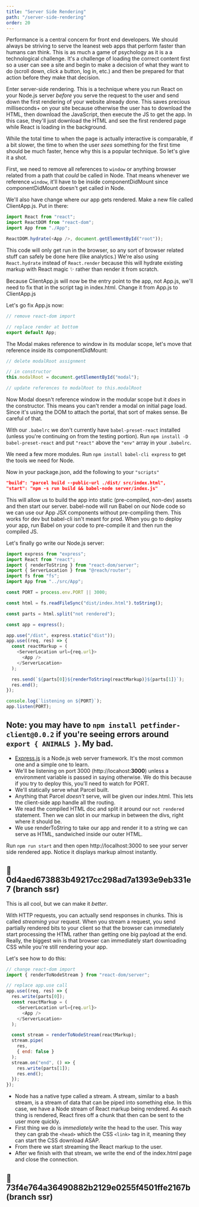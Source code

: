 ```yaml
---
title: "Server Side Rendering"
path: "/server-side-rendering"
order: 20
---
```


Performance is a central concern for front end developers. We should always be striving to serve the leanest web apps that perform faster than humans can think. This is as much a game of psychology as it is a a technological challenge. It's a challenge of loading the correct content first so a user can see a site and begin to make a decision of what they want to do (scroll down, click a button, log in, etc.) and then be prepared for that action before they make that decision.

Enter server-side rendering. This is a technique where you run React on your Node.js server _before_ you serve the request to the user and send down the first rendering of your website already done. This saves precious milliseconds+ on your site because otherwise the user has to download the HTML, then download the JavaScript, then execute the JS to get the app. In this case, they'll just download the HTML and see the first rendered page while React is loading in the background.

While the total time to when the page is actually interactive is comparable, if a bit slower, the time to when the user _sees_ something for the first time should be much faster, hence why this is a popular technique. So let's give it a shot.

First, we need to remove all references to `window` or anything browser related from a path that _could_ be called in Node. That means whenever we reference `window`, it'll have to be inside componentDidMount since componentDidMount doesn't get called in Node.

We'll also have change where our app gets rendered. Make a new file called ClientApp.js. Put in there:

```javascript
import React from "react";
import ReactDOM from "react-dom";
import App from "./App";

ReactDOM.hydrate(<App />, document.getElementById("root"));
```

This code will only get run in the browser, so any sort of browser related stuff can safely be done here (like analytics.) We're also using `React.hydrate` instead of `React.render` because this will hydrate existing markup with React magic ✨ rather than render it from scratch.

Because ClientApp.js will now be the entry point to the app, not App.js, we'll need to fix that in the script tag in index.html. Change it from App.js to ClientApp.js

Let's go fix App.js now:

```javascript
// remove react-dom import

// replace render at bottom
export default App;
```

The Modal makes reference to window in its modular scope, let's move that reference inside its componentDidMount:

```javascript
// delete modalRoot assignment

// in constructor
this.modalRoot = document.getElementById("modal");

// update references to modalRoot to this.modalRoot
```

Now Modal doesn't reference window in the modular scope but it _does_ in the constructor. This means you can't render a modal on initial page load. Since it's using the DOM to attach the portal, that sort of makes sense. Be careful of that.

With our `.babelrc` we don't currently have `babel-preset-react` installed (unless you're continuing on from the testing portion). Run `npm install -D babel-preset-react` and put `"react"` above the `"env"` array in your `.babelrc`.

We need a few more modules. Run `npm install babel-cli express` to get the tools we need for Node.

Now in your package.json, add the following to your `"scripts"`

```json
"build": "parcel build --public-url ./dist/ src/index.html",
"start": "npm -s run build && babel-node server/index.js"
```

This will allow us to build the app into static (pre-compiled, non-dev) assets and then start our server. babel-node will run Babel on our Node code so we can use our App JSX components without pre-compiling them. This works for dev but babel-cli isn't meant for prod. When you go to deploy your app, run Babel on your code to pre-compile it and then run the compiled JS.

Let's finally go write our Node.js server:

```javascript
import express from "express";
import React from "react";
import { renderToString } from "react-dom/server";
import { ServerLocation } from "@reach/router";
import fs from "fs";
import App from "../src/App";

const PORT = process.env.PORT || 3000;

const html = fs.readFileSync("dist/index.html").toString();

const parts = html.split("not rendered");

const app = express();

app.use("/dist", express.static("dist"));
app.use((req, res) => {
  const reactMarkup = (
    <ServerLocation url={req.url}>
      <App />
    </ServerLocation>
  );

  res.send(`${parts[0]}${renderToString(reactMarkup)}${parts[1]}`);
  res.end();
});

console.log(`listening on ${PORT}`);
app.listen(PORT);
```

## Note: you may have to `npm install petfinder-client@0.0.2` if you're seeing errors around `export { ANIMALS }`. My bad.

- [Express.js][ex] is a Node.js web server framework. It's the most common one and a simple one to learn.
- We'll be listening on port 3000 (http://locahost:**3000**) unless a environment variable is passed in saying otherwise. We do this because if you try to deploy this, you'll need to watch for PORT.
- We'll statically serve what Parcel built.
- Anything that Parcel _doesn't_ serve, will be given our index.html. This lets the client-side app handle all the routing.
- We read the compiled HTML doc and split it around our `not rendered` statement. Then we can slot in our markup in between the divs, right where it should be.
- We use renderToString to take our app and render it to a string we can serve as HTML, sandwiched inside our outer HTML.

Run `npm run start` and then open http://localhost:3000 to see your server side rendered app. Notice it displays markup almost instantly.

## 🌳 0d4aed673883b49217cc298ad7a1393e9eb331e7 (branch ssr)

This is all cool, but we can make it _better_.

With HTTP requests, you can actually send responses in chunks. This is called _streaming_ your request. When you stream a request, you send partially rendered bits to your client so that the browser can immediately start processing the HTML rather than getting one big payload at the end. Really, the biggest win is that browser can immediately start downloading CSS while you're still rendering your app.

Let's see how to do this:

```javascript
// change react-dom import
import { renderToNodeStream } from "react-dom/server";

// replace app.use call
app.use((req, res) => {
  res.write(parts[0]);
  const reactMarkup = (
    <ServerLocation url={req.url}>
      <App />
    </ServerLocation>
  );

  const stream = renderToNodeStream(reactMarkup);
  stream.pipe(
    res,
    { end: false }
  );
  stream.on("end", () => {
    res.write(parts[1]);
    res.end();
  });
});
```

- Node has a native type called a stream. A stream, similar to a bash stream, is a stream of data that can be piped into something else. In this case, we have a Node stream of React markup being rendered. As each thing is rendered, React fires off a chunk that then can be sent to the user more quickly.
- First thing we do is _immediately_ write the head to the user. This way they can grab the `<head>` which the CSS `<link>` tag in it, meaning they can start the CSS download ASAP.
- From there we start streaming the React markup to the user.
- After we finish with that stream, we write the end of the index.html page and close the connection.

## 🌳 73f4e764a36490882b2129e0255f4501ffe2167b (branch ssr)

[ex]: http://expressjs.com/
